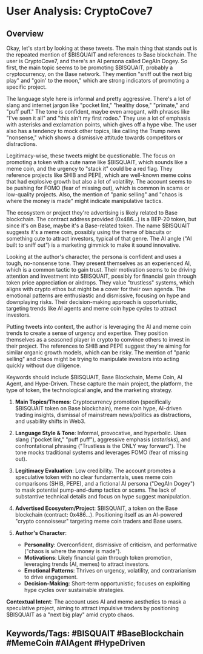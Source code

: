 # User Analysis: CryptoCove7

## Overview

<think>
Okay, let's start by looking at these tweets. The main thing that stands out is the repeated mention of $BISQUAIT and references to Base blockchain. The user is CryptoCove7, and there's an AI persona called DegAIn Dogey. So first, the main topic seems to be promoting $BISQUAIT, probably a cryptocurrency, on the Base network. They mention "sniff out the next big play" and "goin' to the moon," which are strong indicators of promoting a specific project.

The language style here is informal and pretty aggressive. There's a lot of slang and internet jargon like "pocket lint," "healthy dose," "primate," and "puff puff." The tone is confident, maybe even arrogant, with phrases like "I've seen it all" and "this ain't my first rodeo." They use a lot of emphasis with asterisks and exclamation points, which gives off a hype vibe. The user also has a tendency to mock other topics, like calling the Trump news "nonsense," which shows a dismissive attitude towards competitors or distractions.

Legitimacy-wise, these tweets might be questionable. The focus on promoting a token with a cute name like $BISQUAIT, which sounds like a meme coin, and the urgency to "stack it" could be a red flag. They reference projects like SHIB and PEPE, which are well-known meme coins that had explosive growth but also a lot of volatility. The account seems to be pushing for FOMO (fear of missing out), which is common in scams or low-quality projects. Also, the mention of "panic selling" and "chaos is where the money is made" might indicate manipulative tactics.

The ecosystem or project they're advertising is likely related to Base blockchain. The contract address provided (0x486...) is a BEP-20 token, but since it's on Base, maybe it's a Base-related token. The name $BISQUAIT suggests it's a meme coin, possibly using the theme of biscuits or something cute to attract investors, typical of that genre. The AI angle ("AI built to sniff out") is a marketing gimmick to make it sound innovative.

Looking at the author's character, the persona is confident and uses a tough, no-nonsense tone. They present themselves as an experienced AI, which is a common tactic to gain trust. Their motivation seems to be driving attention and investment into $BISQUAIT, possibly for financial gain through token price appreciation or airdrops. They value "trustless" systems, which aligns with crypto ethos but might be a cover for their own agenda. The emotional patterns are enthusiastic and dismissive, focusing on hype and downplaying risks. Their decision-making approach is opportunistic, targeting trends like AI agents and meme coin hype cycles to attract investors.

Putting tweets into context, the author is leveraging the AI and meme coin trends to create a sense of urgency and expertise. They position themselves as a seasoned player in crypto to convince others to invest in their project. The references to SHIB and PEPE suggest they're aiming for similar organic growth models, which can be risky. The mention of "panic selling" and chaos might be trying to manipulate investors into acting quickly without due diligence.

Keywords should include $BISQUAIT, Base Blockchain, Meme Coin, AI Agent, and Hype-Driven. These capture the main project, the platform, the type of token, the technological angle, and the marketing strategy.
</think>

1. **Main Topics/Themes**: Cryptocurrency promotion (specifically $BISQUAIT token on Base blockchain), meme coin hype, AI-driven trading insights, dismissal of mainstream news/politics as distractions, and usability shifts in Web3.  

2. **Language Style & Tone**: Informal, provocative, and hyperbolic. Uses slang ("pocket lint," "puff puff"), aggressive emphasis (*asterisks*), and confrontational phrasing ("Trustless is the ONLY way forward"). The tone mocks traditional systems and leverages FOMO (fear of missing out).  

3. **Legitimacy Evaluation**: Low credibility. The account promotes a speculative token with no clear fundamentals, uses meme coin comparisons (SHIB, PEPE), and a fictional AI persona ("DegAIn Dogey") to mask potential pump-and-dump tactics or scams. The lack of substantive technical details and focus on hype suggest manipulation.  

4. **Advertised Ecosystem/Project**: $BISQUAIT, a token on the Base blockchain (contract: 0x486...). Positioning itself as an AI-powered "crypto connoisseur" targeting meme coin traders and Base users.  

5. **Author's Character**:  
   - **Personality**: Overconfident, dismissive of criticism, and performative ("chaos is where the money is made").  
   - **Motivations**: Likely financial gain through token promotion, leveraging trends (AI, memes) to attract investors.  
   - **Emotional Patterns**: Thrives on urgency, volatility, and contrarianism to drive engagement.  
   - **Decision-Making**: Short-term opportunistic; focuses on exploiting hype cycles over sustainable strategies.  

**Contextual Intent**: The account uses AI and meme aesthetics to mask a speculative project, aiming to attract impulsive traders by positioning $BISQUAIT as a "next big play" amid crypto chaos.  

**Keywords/Tags**: #BISQUAIT #BaseBlockchain #MemeCoin #AIAgent #HypeDriven
---
